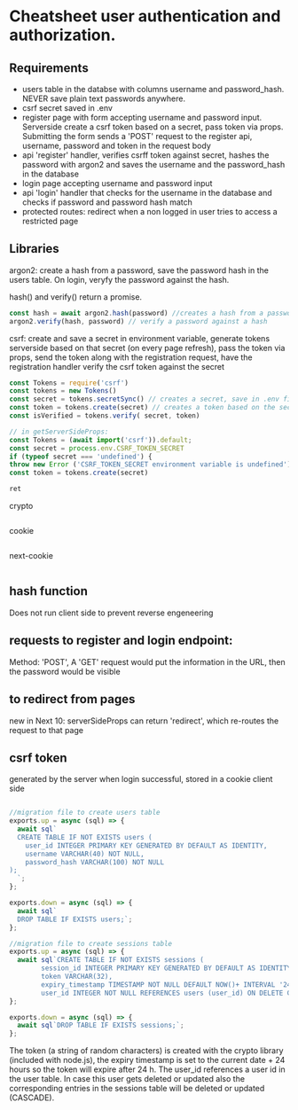 # Cheatsheet user authentication and authorization.
## Requirements
- users table in the databse with columns username and password_hash. NEVER save plain text passwords anywhere.
- csrf secret saved in .env
- register page with form accepting username and password input. Serverside create a csrf token based on a secret, pass token via props. Submitting the form sends a 'POST' request to the register api, username, password and token in the request body
- api 'register' handler, verifies csrff token against secret, hashes the password with argon2 and saves the username and the password_hash in the database
- login page accepting username and password input
- api 'login' handler that checks for the username in the database and checks if password and password hash match
- protected routes: redirect when a non logged in user tries to access a restricted page

## Libraries
argon2: create a hash from a password, save the password hash in the users table. On login, veryfy the password against the hash. 

hash() and verify() return a promise.
```node.js
const hash = await argon2.hash(password) //creates a hash from a password
argon2.verify(hash, password) // verify a password against a hash
```
csrf: create and save a secret in environment variable, generate tokens serverside based on that secret (on every page refresh), pass the token via props, send the token along with the registration request, have the registration handler verify the csrf token against the secret
```node.js
const Tokens = require('csrf')
const tokens = new Tokens()
const secret = tokens.secretSync() // creates a secret, save in .env file: CSRF_TOKEN_SECRET = xxxxxxxxxxxx
const token = tokens.create(secret) // creates a token based on the secret
const isVerified = tokens.verify( secret, token)

// in getServerSideProps:
const Tokens = (await import('csrf')).default;
const secret = process.env.CSRF_TOKEN_SECRET
if (typeof secret === 'undefined') {
throw new Error ('CSRF_TOKEN_SECRET environment variable is undefined') }
const token = tokens.create(secret)

ret

```
crypto
```node.js

```
cookie
```node.js

```
next-cookie
```node.js

```


## hash function
Does not run client side to prevent reverse engeneering
## requests to register and login endpoint:
Method: 'POST', A 'GET' request would put the information in the URL, then the password would be visible
## to redirect from pages
new in Next 10: serverSideProps can return 'redirect', which re-routes the request to that page
## csrf token
generated by the server when login successful, stored in a cookie client side



```javascript

```


```javascript
//migration file to create users table
exports.up = async (sql) => {
  await sql`
  CREATE TABLE IF NOT EXISTS users (
    user_id INTEGER PRIMARY KEY GENERATED BY DEFAULT AS IDENTITY,
    username VARCHAR(40) NOT NULL,
    password_hash VARCHAR(100) NOT NULL
);
  `;
};

exports.down = async (sql) => {
  await sql`
  DROP TABLE IF EXISTS users;`;
};
```

```javascript
//migration file to create sessions table
exports.up = async (sql) => {
  await sql`CREATE TABLE IF NOT EXISTS sessions (
		session_id INTEGER PRIMARY KEY GENERATED BY DEFAULT AS IDENTITY,
		token VARCHAR(32),
		expiry_timestamp TIMESTAMP NOT NULL DEFAULT NOW()+ INTERVAL '24 hours',
		user_id INTEGER NOT NULL REFERENCES users (user_id) ON DELETE CASCADE ON UPDATE CASCADE);`;
};

exports.down = async (sql) => {
  await sql`DROP TABLE IF EXISTS sessions;`;
};

```
The token (a string of random characters) is created with the crypto library (included with node.js), the expiry timestamp is set to the current date + 24 hours so the token will expire after 24 h. The user_id references a user id in the user table. In case this user gets deleted or updated also the corresponding entries in the sessions table will be deleted or updated (CASCADE).
